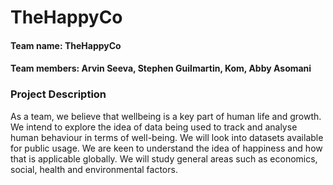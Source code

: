 # TheHappyCo

#### Team name: TheHappyCo

#### Team members: Arvin Seeva, Stephen Guilmartin, Kom, Abby Asomani

### Project Description
As a team, we believe that wellbeing is a key part of human life and growth. We intend to explore the idea of data being used to track and analyse human behaviour in terms of well-being. We will look into datasets available for public usage. We are keen to understand the idea of happiness and how that is applicable globally. We will study general areas such as economics, social, health and environmental factors. 
